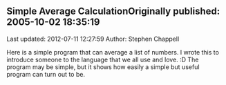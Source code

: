 ## Simple Average CalculationOriginally published: 2005-10-02 18:35:19 
Last updated: 2012-07-11 12:27:59 
Author: Stephen Chappell 
 
Here is a simple program that can average a list of numbers. I wrote this to introduce someone to the language that we all use and love. :D The program may be simple, but it shows how easily a simple but useful program can turn out to be.